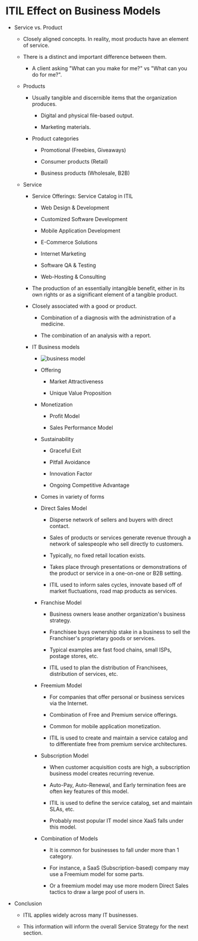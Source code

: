 # **ITIL Effect on Business Models**

* Service vs. Product

    * Closely aligned concepts. In reality, most products have an element of service.

    * There is a distinct and important difference between them.

        - A client asking "What can you make for me?" vs "What can you do for me?".

    * Products

        - Usually tangible and discernible items that the organization produces.

            - Digital and physical file-based output.

            - Marketing materials.

        - Product categories

            - Promotional (Freebies, Giveaways)

            - Consumer products (Retail)

            - Business products (Wholesale, B2B)

    * Service

        - Service Offerings: Service Catalog in ITIL

            - Web Design & Development

            - Customized Software Development

            - Mobile Application Development

            - E-Commerce Solutions

            - Internet Marketing

            - Software QA & Testing

            - Web-Hosting & Consulting

        - The production of an essentially intangible benefit, either in its own
        rights or as a significant element of a tangible product.

        - Closely associated with a good or product.

            - Combination of a diagnosis with the administration of a medicine.

            - The combination of an analysis with a report.

        - IT Business models

            - ![business model](https://bt-wpstatic.freetls.fastly.net/wp-content/blogs.dir/1842/files/2018/07/bus-model.jpg)

            - Offering

                - Market Attractiveness

                - Unique Value Proposition

            - Monetization

                - Profit Model

                - Sales Performance Model

            - Sustainability

                - Graceful Exit

                - Pitfall Avoidance

                - Innovation Factor

                - Ongoing Competitive Advantage

            - Comes in variety of forms

            - Direct Sales Model

                - Disperse network of sellers and buyers with direct contact.

                - Sales of products or services generate revenue through a network
                of salespeople who sell directly to customers.

                - Typically, no fixed retail location exists.

                - Takes place through presentations or demonstrations of the product
                or service in a one-on-one or B2B setting.

                - ITIL used to inform sales cycles, innovate based off of market
                fluctuations, road map products as services.

            - Franchise Model

                - Business owners lease another organization's business strategy.

                - Franchisee buys ownership stake in a business to sell the Franchiser's
                proprietary goods or services.

                - Typical examples are fast food chains, small ISPs, postage stores, etc.

                - ITIL used to plan the distribution of Franchisees, distribution
                of services, etc.

            - Freemium Model

                - For companies that offer personal or business services via the
                Internet.

                - Combination of Free and Premium service offerings.

                - Common for mobile application monetization.

                - ITIL is used to create and maintain a service catalog and to
                differentiate free from premium service architectures.

            - Subscription Model

                - When customer acquisition costs are high, a subscription business
                model creates recurring revenue.

                - Auto-Pay, Auto-Renewal, and Early termination fees are often key
                features of this model.

                - ITIL is used to define the service catalog, set and maintain SLAs, etc.

                - Probably most popular IT model since XaaS falls under this model.

            - Combination of Models

                - It is common for businesses to fall under more than 1 category.

                - For instance, a SaaS (Subscription-based) company may use a Freemium
                model for some parts.

                - Or a freemium model may use more modern Direct Sales tactics to
                draw a large pool of users in.

* Conclusion

    - ITIL applies widely across many IT businesses.

    - This information will inform the overall Service Strategy for the next section.

